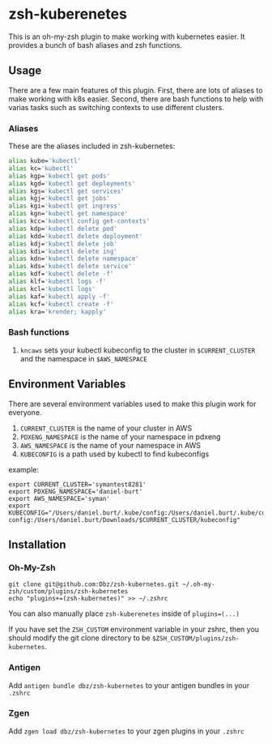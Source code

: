 # zsh-kuberenetes

This is an oh-my-zsh plugin to make working with kubernetes easier. It provides a bunch of bash aliases and zsh functions.

## Usage

There are a few main features of this plugin. First, there are lots of aliases to make working with k8s easier. Second, there are bash functions to help with varias tasks such as switching contexts to use different clusters.

### Aliases

These are the aliases included in zsh-kubernetes:

```bash
alias kube='kubectl'
alias kc='kubectl'
alias kgp='kubectl get pods'
alias kgd='kubectl get deployments'
alias kgs='kubectl get services'
alias kgj='kubectl get jobs'
alias kgi='kubectl get ingress'
alias kgn='kubectl get namespace'
alias kcc='kubectl config get-contexts'
alias kdp='kubectl delete pod'
alias kdd='kubectl delete deployment'
alias kdj='kubectl delete job'
alias kdi='kubectl delete ing'
alias kdn='kubectl delete namespace'
alias kds='kubectl delete service'
alias kdf='kubectl delete -f'
alias klf='kubectl logs -f'
alias kcl='kubectl logs'
alias kaf='kubectl apply -f'
alias kcf='kubectl create -f'
alias kra='krender; kapply'
```

### Bash functions

1. `kncaws` sets your kubectl kubeconfig to the cluster in `$CURRENT_CLUSTER` and the namespace in `$AWS_NAMESPACE`

## Environment Variables

There are several environment variables used to make this plugin work for everyone.

1. `CURRENT_CLUSTER` is the name of your cluster in AWS
1. `PDXENG_NAMESPACE` is the name of your namespace in pdxeng
1. `AWS_NAMESPACE` is the name of your namespace in AWS
1. `KUBECONFIG` is a path used by kubectl to find kubeconfigs

example:

```
export CURRENT_CLUSTER='symantest8281'
export PDXENG_NAMESPACE='daniel-burt'
export AWS_NAMESPACE='syman'
export KUBECONFIG="/Users/daniel.burt/.kube/config:/Users/daniel.burt/.kube/configs/aws-config:/Users/daniel.burt/Downloads/$CURRENT_CLUSTER/kubeconfig"
```

## Installation

### Oh-My-Zsh

```
git clone git@github.com:Dbz/zsh-kubernetes.git ~/.oh-my-zsh/custom/plugins/zsh-kubernetes
echo "plugins+=(zsh-kubernetes)" >> ~/.zshrc
```

You can also manually place `zsh-kuberenetes` inside of `plugins=(...)`

If you have set the `ZSH_CUSTOM` environment variable in your zshrc, then you should modify the git clone directory to be `$ZSH_CUSTOM/plugins/zsh-kubernetes`.

### Antigen

Add `antigen bundle dbz/zsh-kubernetes` to your antigen bundles in your `.zshrc`

### Zgen

Add `zgen load dbz/zsh-kubernetes` to your zgen plugins in your `.zshrc`


